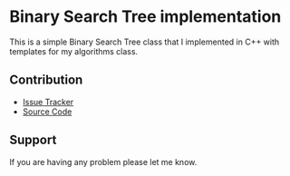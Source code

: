 Binary Search Tree implementation
================
This is a simple Binary Search Tree class that I implemented in C++ with templates for my algorithms class.

Contribution
----------

- [Issue Tracker](https://github.com/valva-ro/binarySearchTree/issues)
- [Source Code](https://github.com/valva-ro/binarySearchTree)


Support
-------

If you are having any problem please let me know.
